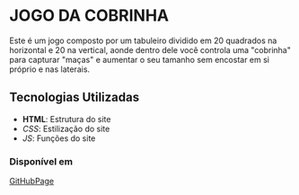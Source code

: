 # JOGO DA COBRINHA
Este é um jogo composto por um tabuleiro dividido em 20 quadrados na horizontal e 20 na vertical, aonde dentro dele você controla uma "cobrinha" para capturar "maças" e aumentar o seu tamanho sem encostar em si próprio e nas laterais.

## Tecnologias Utilizadas
- **HTML**: Estrutura do site
- _CSS_: Estilização do site
- _*JS*_: Funções do site

### Disponível em
[GitHubPage](https://alexsouza-d.github.io/Jogo_X_Alex_Eduara_Luan/)
